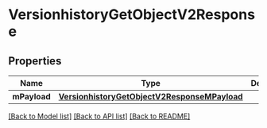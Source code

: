 # VersionhistoryGetObjectV2Response

## Properties
Name | Type | Description | Notes
------------ | ------------- | ------------- | -------------
**mPayload** | [**VersionhistoryGetObjectV2ResponseMPayload**](VersionhistoryGetObjectV2ResponseMPayload.md) |  | 

[[Back to Model list]](../README.md#documentation-for-models) [[Back to API list]](../README.md#documentation-for-api-endpoints) [[Back to README]](../README.md)


